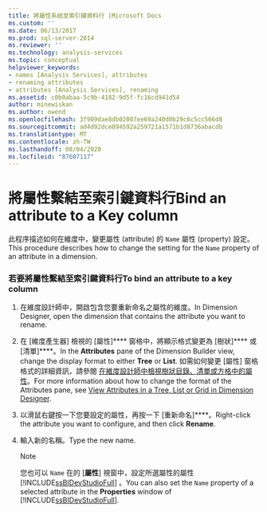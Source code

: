 ```yaml
---
title: 將屬性系結至索引鍵資料行 |Microsoft Docs
ms.custom: ''
ms.date: 06/13/2017
ms.prod: sql-server-2014
ms.reviewer: ''
ms.technology: analysis-services
ms.topic: conceptual
helpviewer_keywords:
- names [Analysis Services], attributes
- renaming attributes
- attributes [Analysis Services], renaming
ms.assetid: c0b0abaa-5c9b-4182-9d5f-fc16cd941d54
author: minewiskan
ms.author: owend
ms.openlocfilehash: 3f909dae8db02007ee69a240d0b29c6c5cc566d8
ms.sourcegitcommit: ad4d92dce894592a259721a1571b1d8736abacdb
ms.translationtype: MT
ms.contentlocale: zh-TW
ms.lasthandoff: 08/04/2020
ms.locfileid: "87607117"
---
```

# <a name="bind-an-attribute-to-a-key-column"></a><span data-ttu-id="b619e-102">將屬性繫結至索引鍵資料行</span><span class="sxs-lookup"><span data-stu-id="b619e-102">Bind an attribute to a Key column</span></span>
  <span data-ttu-id="b619e-103">此程序描述如何在維度中，變更屬性 (attribute) 的 `Name` 屬性 (property) 設定。</span><span class="sxs-lookup"><span data-stu-id="b619e-103">This procedure describes how to change the setting for the `Name` property of an attribute in a dimension.</span></span>  
  
### <a name="to-bind-an-attribute-to-a-key-column"></a><span data-ttu-id="b619e-104">若要將屬性繫結至索引鍵資料行</span><span class="sxs-lookup"><span data-stu-id="b619e-104">To bind an attribute to a key column</span></span>  
  
1.  <span data-ttu-id="b619e-105">在維度設計師中，開啟包含您要重新命名之屬性的維度。</span><span class="sxs-lookup"><span data-stu-id="b619e-105">In Dimension Designer, open the dimension that contains the attribute you want to rename.</span></span>  
  
2.  <span data-ttu-id="b619e-106">在 [維度產生器] 檢視的 [屬性]\*\*\*\* 窗格中，將顯示格式變更為 [樹狀]\*\*\*\* 或 [清單]\*\*\*\*。</span><span class="sxs-lookup"><span data-stu-id="b619e-106">In the **Attributes** pane of the Dimension Builder view, change the display format to either **Tree** or **List**.</span></span> <span data-ttu-id="b619e-107">如需如何變更 [屬性] 窗格格式的詳細資訊，請參閱 [在維度設計師中檢視樹狀目錄、清單或方格中的屬性](view-attributes-in-dimension-designer.md)。</span><span class="sxs-lookup"><span data-stu-id="b619e-107">For more information about how to change the format of the Attributes pane, see [View Attributes in a Tree, List or Grid in Dimension Designer](view-attributes-in-dimension-designer.md).</span></span>  
  
3.  <span data-ttu-id="b619e-108">以滑鼠右鍵按一下您要設定的屬性，再按一下 [重新命名]\*\*\*\*。</span><span class="sxs-lookup"><span data-stu-id="b619e-108">Right-click the attribute you want to configure, and then click **Rename**.</span></span>  
  
4.  <span data-ttu-id="b619e-109">輸入新的名稱。</span><span class="sxs-lookup"><span data-stu-id="b619e-109">Type the new name.</span></span>  
  
    > [!NOTE]  
    >  <span data-ttu-id="b619e-110">您也可以 `Name` 在的 [**屬性**] 視窗中，設定所選屬性的屬性 [!INCLUDE[ssBIDevStudioFull](../../includes/ssbidevstudiofull-md.md)] 。</span><span class="sxs-lookup"><span data-stu-id="b619e-110">You can also set the `Name` property of a selected attribute in the **Properties** window of [!INCLUDE[ssBIDevStudioFull](../../includes/ssbidevstudiofull-md.md)].</span></span>  
  
  
